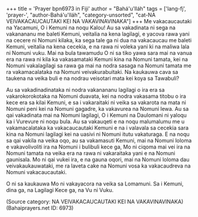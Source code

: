 +++
title = 'Prayer bpn6973 in Fiji'
author = "Bahá'u'lláh"
tags = ['lang-fj', 'prayer-', "author-Bahá'u'lláh", "category-unsorted", "cat-NA VEIVAKACAUCAUTAKI KEI NA VAKAVINAVINAKA"]
+++
Me vakacaucautaki na Yacamuni, O i Kemuni na noqu Kalou! Au sa vakadinata ni sega na vakanananu me baleti Kemuni, veitalia na kena lagilagi, e yacova rawa yani na cecere ni Nomuni kilaka, ka sega tale ga ni dua na vakacaucau me baleti Kemuni, veitalia na kena cecekia, e na rawa ni voleka yani ki na maliwa lala ni Nomuni vuku. Mai na bula tawamudu O ni sa tiko yawa sara mai na vanua era na rawa ni kila ka vakasamataki Kemuni kina na Nomuni tamata, kei na Nomuni vakalagilagi sa rawa ga mai na nodra sasaga na Nomuni tamata me ra vakamacalataka na Nomuni veivakurabuitaki. Na kaukauwa cava sa taukena na veika buli e na nodrau veisotari mata kei koya sa Tawabuli?

Au sa vakadinadinataka ni nodra vakanananu lagilagi o ira era sa vakarokorokotaka na Nomuni duavata, kei na nodra vakasama titobu o ira kece era sa kilai Kemuni, e sa i vakaraitaki ni veika sa vakarota na mata ni Nomuni peni kei na Nomuni gagadre, ka vakavurea na Nomuni lewa. Au sa qai vakadinata mai na Nomuni lagilagi, O i Kemuni na Daulomani ni yaloqu ka i Vurevure ni noqu bula. Au sa vakauqeti e na noqu malumalumu me u vakamacalataka ka vakacaucautaki Kemuni e na i valavala sa cecekia sara kina na Nomuni lagilagi kei na uasivi ni Nomuni itutu vakaturaga. E na noqu sa qai vakila na veika oqo, au sa vakamasuti Kemuni, mai na Nomuni loloma e vakavolivoliti ira na Nomuni i bulibuli kece ga, Mo ni ciqoma mai vei ira na Nomuni tamata na veika era na rawa ni vakaraitaka yani e na Nomuni gaunisala. Mo ni qai vukei ira, e na gauna oqori, mai na Nomuni loloma dau veivakaukauwataki, me ra laveta cake na Nomuni vosa ka vakacaudreva na Nomuni vakacaucautaki.

O ni sa kaukauwa Mo ni vakayacora na veika sa Lomamuni. Sa i Kemuni, dina ga, na Lagilagi Kece ga, na Vu ni Vuku.

(Source category: NA VEIVAKACAUCAUTAKI KEI NA VAKAVINAVINAKA)
(Bahaiprayers.net ID: 6973)
